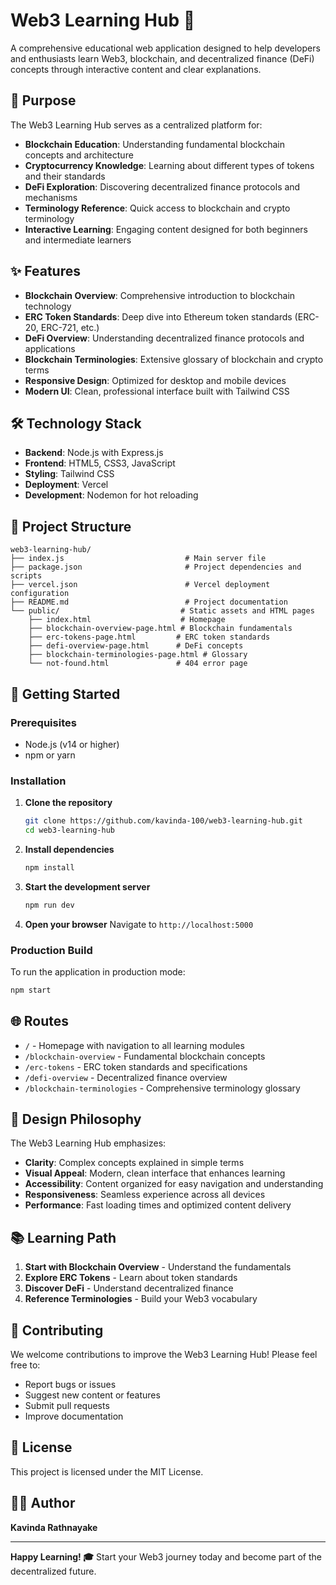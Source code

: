 # Web3 Learning Hub 🚀

A comprehensive educational web application designed to help developers and enthusiasts learn Web3, blockchain, and decentralized finance (DeFi) concepts through interactive content and clear explanations.

## 🎯 Purpose

The Web3 Learning Hub serves as a centralized platform for:

- **Blockchain Education**: Understanding fundamental blockchain concepts and architecture
- **Cryptocurrency Knowledge**: Learning about different types of tokens and their standards
- **DeFi Exploration**: Discovering decentralized finance protocols and mechanisms
- **Terminology Reference**: Quick access to blockchain and crypto terminology
- **Interactive Learning**: Engaging content designed for both beginners and intermediate learners

## ✨ Features

- **Blockchain Overview**: Comprehensive introduction to blockchain technology
- **ERC Token Standards**: Deep dive into Ethereum token standards (ERC-20, ERC-721, etc.)
- **DeFi Overview**: Understanding decentralized finance protocols and applications
- **Blockchain Terminologies**: Extensive glossary of blockchain and crypto terms
- **Responsive Design**: Optimized for desktop and mobile devices
- **Modern UI**: Clean, professional interface built with Tailwind CSS

## 🛠️ Technology Stack

- **Backend**: Node.js with Express.js
- **Frontend**: HTML5, CSS3, JavaScript
- **Styling**: Tailwind CSS
- **Deployment**: Vercel
- **Development**: Nodemon for hot reloading

## 📁 Project Structure

```
web3-learning-hub/
├── index.js                           # Main server file
├── package.json                       # Project dependencies and scripts
├── vercel.json                        # Vercel deployment configuration
├── README.md                          # Project documentation
└── public/                           # Static assets and HTML pages
    ├── index.html                    # Homepage
    ├── blockchain-overview-page.html # Blockchain fundamentals
    ├── erc-tokens-page.html         # ERC token standards
    ├── defi-overview-page.html      # DeFi concepts
    ├── blockchain-terminologies-page.html # Glossary
    └── not-found.html               # 404 error page
```

## 🚀 Getting Started

### Prerequisites

- Node.js (v14 or higher)
- npm or yarn

### Installation

1. **Clone the repository**
   ```bash
   git clone https://github.com/kavinda-100/web3-learning-hub.git
   cd web3-learning-hub
   ```

2. **Install dependencies**
   ```bash
   npm install
   ```

3. **Start the development server**
   ```bash
   npm run dev
   ```

4. **Open your browser**
   Navigate to `http://localhost:5000`

### Production Build

To run the application in production mode:

```bash
npm start
```

## 🌐 Routes

- `/` - Homepage with navigation to all learning modules
- `/blockchain-overview` - Fundamental blockchain concepts
- `/erc-tokens` - ERC token standards and specifications
- `/defi-overview` - Decentralized finance overview
- `/blockchain-terminologies` - Comprehensive terminology glossary

## 🎨 Design Philosophy

The Web3 Learning Hub emphasizes:

- **Clarity**: Complex concepts explained in simple terms
- **Visual Appeal**: Modern, clean interface that enhances learning
- **Accessibility**: Content organized for easy navigation and understanding
- **Responsiveness**: Seamless experience across all devices
- **Performance**: Fast loading times and optimized content delivery

## 📚 Learning Path

1. **Start with Blockchain Overview** - Understand the fundamentals
2. **Explore ERC Tokens** - Learn about token standards
3. **Discover DeFi** - Understand decentralized finance
4. **Reference Terminologies** - Build your Web3 vocabulary

## 🤝 Contributing

We welcome contributions to improve the Web3 Learning Hub! Please feel free to:

- Report bugs or issues
- Suggest new content or features
- Submit pull requests
- Improve documentation

## 📄 License

This project is licensed under the MIT License.

## 👨‍💻 Author

**Kavinda Rathnayake**

---

**Happy Learning! 🎓** Start your Web3 journey today and become part of the decentralized future.